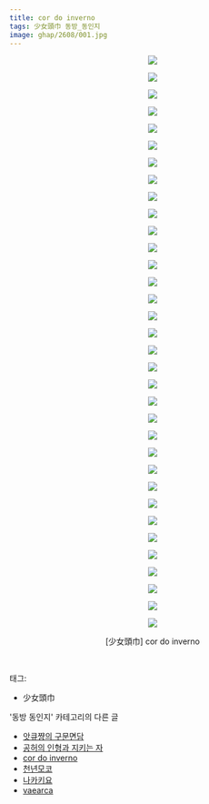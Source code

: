 ```yaml
---
title: cor do inverno
tags: 少女頭巾 동방_동인지
image: ghap/2608/001.jpg
---
```

<div class="article">
<p style="text-align: center; clear: none; float: none;"><img src="{{ site.nasurl }}/ghap/2608/001.jpg"/></p>
<p style="text-align: center; clear: none; float: none;"><img src="{{ site.nasurl }}/ghap/2608/002.jpg"/></p>
<p style="text-align: center; clear: none; float: none;"><img src="{{ site.nasurl }}/ghap/2608/003.jpg"/></p>
<p style="text-align: center; clear: none; float: none;"><img src="{{ site.nasurl }}/ghap/2608/004.jpg"/></p>
<p style="text-align: center; clear: none; float: none;"><img src="{{ site.nasurl }}/ghap/2608/005.jpg"/></p>
<p style="text-align: center; clear: none; float: none;"><img src="{{ site.nasurl }}/ghap/2608/006.jpg"/></p>
<p style="text-align: center; clear: none; float: none;"><img src="{{ site.nasurl }}/ghap/2608/007.jpg"/></p>
<p style="text-align: center; clear: none; float: none;"><img src="{{ site.nasurl }}/ghap/2608/008.jpg"/></p>
<p style="text-align: center; clear: none; float: none;"><img src="{{ site.nasurl }}/ghap/2608/009.jpg"/></p>
<p style="text-align: center; clear: none; float: none;"><img src="{{ site.nasurl }}/ghap/2608/010.jpg"/></p>
<p style="text-align: center; clear: none; float: none;"><img src="{{ site.nasurl }}/ghap/2608/011.jpg"/></p>
<p style="text-align: center; clear: none; float: none;"><img src="{{ site.nasurl }}/ghap/2608/012.jpg"/></p>
<p style="text-align: center; clear: none; float: none;"><img src="{{ site.nasurl }}/ghap/2608/013.jpg"/></p>
<p style="text-align: center; clear: none; float: none;"><img src="{{ site.nasurl }}/ghap/2608/014.jpg"/></p>
<p style="text-align: center; clear: none; float: none;"><img src="{{ site.nasurl }}/ghap/2608/015.jpg"/></p>
<p style="text-align: center; clear: none; float: none;"><img src="{{ site.nasurl }}/ghap/2608/016.jpg"/></p>
<p style="text-align: center; clear: none; float: none;"><img src="{{ site.nasurl }}/ghap/2608/017.jpg"/></p>
<p style="text-align: center; clear: none; float: none;"><img src="{{ site.nasurl }}/ghap/2608/018.jpg"/></p>
<p style="text-align: center; clear: none; float: none;"><img src="{{ site.nasurl }}/ghap/2608/019.jpg"/></p>
<p style="text-align: center; clear: none; float: none;"><img src="{{ site.nasurl }}/ghap/2608/020.jpg"/></p>
<p style="text-align: center; clear: none; float: none;"><img src="{{ site.nasurl }}/ghap/2608/021.jpg"/></p>
<p style="text-align: center; clear: none; float: none;"><img src="{{ site.nasurl }}/ghap/2608/022.jpg"/></p>
<p style="text-align: center; clear: none; float: none;"><img src="{{ site.nasurl }}/ghap/2608/023.jpg"/></p>
<p style="text-align: center; clear: none; float: none;"><img src="{{ site.nasurl }}/ghap/2608/024.jpg"/></p>
<p style="text-align: center; clear: none; float: none;"><img src="{{ site.nasurl }}/ghap/2608/025.jpg"/></p>
<p style="text-align: center; clear: none; float: none;"><img src="{{ site.nasurl }}/ghap/2608/026.jpg"/></p>
<p style="text-align: center; clear: none; float: none;"><img src="{{ site.nasurl }}/ghap/2608/027.jpg"/></p>
<p style="text-align: center; clear: none; float: none;"><img src="{{ site.nasurl }}/ghap/2608/028.jpg"/></p>
<p style="text-align: center; clear: none; float: none;"><img src="{{ site.nasurl }}/ghap/2608/029.jpg"/></p>
<p style="text-align: center; clear: none; float: none;"><img src="{{ site.nasurl }}/ghap/2608/030.jpg"/></p>
<p style="text-align: center; clear: none; float: none;"><img src="{{ site.nasurl }}/ghap/2608/031.jpg"/></p>
<p style="text-align: center; clear: none; float: none;"><img src="{{ site.nasurl }}/ghap/2608/032.jpg"/></p>
<p style="text-align: center; clear: none; float: none;"><img src="{{ site.nasurl }}/ghap/2608/033.jpg"/></p>
<p style="text-align: center; clear: none; float: none;"><img src="{{ site.nasurl }}/ghap/2608/034.jpg"/></p>
<p style="text-align: center; clear: none; float: none;">[少女頭巾] cor do inverno</p>
<p><br/></p>
</div><div class="tagTrail">
<p>태그: </p>
<ul>
<li>少女頭巾</li>
</ul>
</div><div class="another">
<p>'동방 동인지' 카테고리의 다른 글</p>
<ul>
<li><a href="/2016-10-15-ghap_2611">앗큐쨩의 구문면담</a></li>
<li><a href="/2016-10-15-ghap_2610">공허의 인형과 지키는 자</a></li>
<li><a href="/2016-10-15-ghap_2608">cor do inverno</a></li>
<li><a href="/2016-10-15-ghap_2606">천년모코</a></li>
<li><a href="/2016-10-15-ghap_2600">나카키요</a></li>
<li><a href="/2016-10-15-ghap_2599">vaearca</a></li>
</ul>
</div><div class="cb_module cb_fluid">
<div class="cb_wrt cb_profile">
</div><!-- commentList close -->
</div>